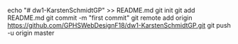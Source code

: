 echo "# dw1-KarstenSchmidtGP" >> README.md
git init
git add README.md
git commit -m "first commit"
git remote add origin https://github.com/GPHSWebDesignF18/dw1-KarstenSchmidtGP.git
git push -u origin master
